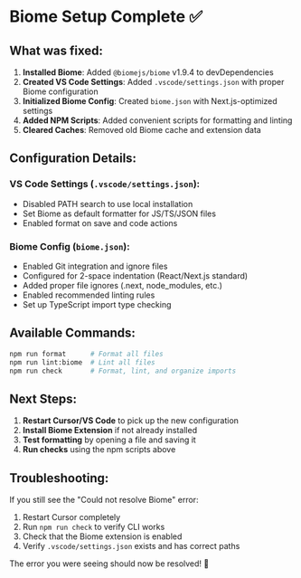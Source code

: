# Biome Setup Complete ✅

## What was fixed:

1. **Installed Biome**: Added `@biomejs/biome` v1.9.4 to devDependencies
2. **Created VS Code Settings**: Added `.vscode/settings.json` with proper Biome configuration
3. **Initialized Biome Config**: Created `biome.json` with Next.js-optimized settings
4. **Added NPM Scripts**: Added convenient scripts for formatting and linting
5. **Cleared Caches**: Removed old Biome cache and extension data

## Configuration Details:

### VS Code Settings (`.vscode/settings.json`):
- Disabled PATH search to use local installation
- Set Biome as default formatter for JS/TS/JSON files
- Enabled format on save and code actions

### Biome Config (`biome.json`):
- Enabled Git integration and ignore files
- Configured for 2-space indentation (React/Next.js standard)
- Added proper file ignores (.next, node_modules, etc.)
- Enabled recommended linting rules
- Set up TypeScript import type checking

## Available Commands:

```bash
npm run format      # Format all files
npm run lint:biome  # Lint all files  
npm run check       # Format, lint, and organize imports
```

## Next Steps:

1. **Restart Cursor/VS Code** to pick up the new configuration
2. **Install Biome Extension** if not already installed
3. **Test formatting** by opening a file and saving it
4. **Run checks** using the npm scripts above

## Troubleshooting:

If you still see the "Could not resolve Biome" error:
1. Restart Cursor completely
2. Run `npm run check` to verify CLI works
3. Check that the Biome extension is enabled
4. Verify `.vscode/settings.json` exists and has correct paths

The error you were seeing should now be resolved! 🎉 